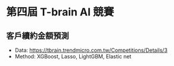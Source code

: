 # 第四屆 T-brain AI 競賽
## 客戶續約金額預測

* Data: https://tbrain.trendmicro.com.tw/Competitions/Details/3
* Method: XGBoost, Lasso, LightGBM, Elastic net

